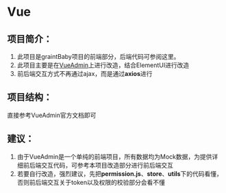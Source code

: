# Vue
## 项目简介：
1. 此项目是graintBaby项目的前端部分，后端代码可参阅这里。
2. 此项目主要是在[VueAdmin](https://panjiachen.github.io/vue-element-admin-site/zh/)上进行改造，结合ElementUI进行改造
3. 前后端交互方式不再通过ajax，而是通过**axios**进行
## 项目结构：
直接参考VueAdmin官方文档即可
## 建议：
1. 由于VueAdmin是一个单纯的前端项目，所有数据均为Mock数据，为提供详细前后端交互代码，可参考本项目改造部分进行前后端交互
2. 若要自行改造，强烈建议，先把**permission.js**、**store**、**utils**下的代码看懂，否则前后端交互关于token以及权限的校验部分会看不懂
